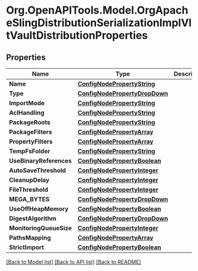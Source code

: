 # Org.OpenAPITools.Model.OrgApacheSlingDistributionSerializationImplVltVaultDistributionProperties
## Properties

Name | Type | Description | Notes
------------ | ------------- | ------------- | -------------
**Name** | [**ConfigNodePropertyString**](ConfigNodePropertyString.md) |  | [optional] 
**Type** | [**ConfigNodePropertyDropDown**](ConfigNodePropertyDropDown.md) |  | [optional] 
**ImportMode** | [**ConfigNodePropertyString**](ConfigNodePropertyString.md) |  | [optional] 
**AclHandling** | [**ConfigNodePropertyString**](ConfigNodePropertyString.md) |  | [optional] 
**PackageRoots** | [**ConfigNodePropertyString**](ConfigNodePropertyString.md) |  | [optional] 
**PackageFilters** | [**ConfigNodePropertyArray**](ConfigNodePropertyArray.md) |  | [optional] 
**PropertyFilters** | [**ConfigNodePropertyArray**](ConfigNodePropertyArray.md) |  | [optional] 
**TempFsFolder** | [**ConfigNodePropertyString**](ConfigNodePropertyString.md) |  | [optional] 
**UseBinaryReferences** | [**ConfigNodePropertyBoolean**](ConfigNodePropertyBoolean.md) |  | [optional] 
**AutoSaveThreshold** | [**ConfigNodePropertyInteger**](ConfigNodePropertyInteger.md) |  | [optional] 
**CleanupDelay** | [**ConfigNodePropertyInteger**](ConfigNodePropertyInteger.md) |  | [optional] 
**FileThreshold** | [**ConfigNodePropertyInteger**](ConfigNodePropertyInteger.md) |  | [optional] 
**MEGA_BYTES** | [**ConfigNodePropertyDropDown**](ConfigNodePropertyDropDown.md) |  | [optional] 
**UseOffHeapMemory** | [**ConfigNodePropertyBoolean**](ConfigNodePropertyBoolean.md) |  | [optional] 
**DigestAlgorithm** | [**ConfigNodePropertyDropDown**](ConfigNodePropertyDropDown.md) |  | [optional] 
**MonitoringQueueSize** | [**ConfigNodePropertyInteger**](ConfigNodePropertyInteger.md) |  | [optional] 
**PathsMapping** | [**ConfigNodePropertyArray**](ConfigNodePropertyArray.md) |  | [optional] 
**StrictImport** | [**ConfigNodePropertyBoolean**](ConfigNodePropertyBoolean.md) |  | [optional] 

[[Back to Model list]](../README.md#documentation-for-models) [[Back to API list]](../README.md#documentation-for-api-endpoints) [[Back to README]](../README.md)

